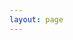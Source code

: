 ```yaml
---
layout: page
---
```

<script setup>
import {
  VPTeamPage,
  VPTeamPageTitle,
  VPTeamMembers,
  VPTeamPageSection
} from 'vitepress/theme'

const hqLeaders = [
  { avatar: '/about/hq/avatar.png', name: '安妮', title: '社长' },
  { avatar: '/about/hq/avatar.png', name: '骚年', title: '副社长' },
  { avatar: '/about/hq/avatar.png', name: '世闲', title: '副社长' },
  { avatar: '/about/hq/avatar.png', name: '阿木', title: '秘书长' },
];

const vaMembers = [ // 演音部
  { avatar: '/about/hq/avatar.png', name: '鬼目', title: '部长' },
  { avatar: '/about/hq/avatar.png', name: 'zear', title: '副部长' },
  { avatar: '/about/hq/avatar.png', name: '节操', title: '副部长' },
];

const editMembers = [ // 编辑部
  { avatar: '/about/hq/avatar.png', name: '10086', title: '部长' },
  { avatar: '/about/hq/avatar.png', name: '阿呵', title: '副部长' },
  { avatar: '/about/hq/avatar.png', name: '少爷戋', title: '副部长' },
  { avatar: '/about/hq/avatar.png', name: '叁月', title: '副部长' },
];

const cosMembers = [ // cos部
  { avatar: '/about/hq/avatar.png', name: '光彩', title: '部长' },
  { avatar: '/about/hq/avatar.png', name: 'Rey', title: '副部长' },
  { avatar: '/about/hq/avatar.png', name: '小千', title: '副部长' },
  { avatar: '/about/hq/avatar.png', name: '小沸', title: '副部长' },
];

const darkMembers = [ // 暗部
  { avatar: '/about/hq/2014/喵少.jpg', name: '喵少', title: '部长' },
  { avatar: '/about/hq/avatar.png', name: '妖梦', title: '副部长 (秘书)' },
  { avatar: '/about/hq/avatar.png', name: '罪恶', title: '副部长 (公关)' },
  { avatar: '/about/hq/avatar.png', name: '眠子', title: '副部长 (线上)' },
];

</script>

<VPTeamPage>
  <VPTeamPageTitle>
    <template #title>2014HQ</template>
    <template #lead>2014.6-2015.6</template>
  </VPTeamPageTitle>

  <VPTeamPageSection>
    <template #title>社长团</template>
    <template #members>
      <VPTeamMembers size="small" :members="hqLeaders" />
    </template>
  </VPTeamPageSection>

  <VPTeamPageSection>
    <template #title>演音部</template>
    <template #members>
      <VPTeamMembers size="small" :members="vaMembers" />
    </template>
  </VPTeamPageSection>

  <VPTeamPageSection>
    <template #title>编辑部</template>
    <template #members>
      <VPTeamMembers size="small" :members="editMembers" />
    </template>
  </VPTeamPageSection>

  <VPTeamPageSection>
    <template #title>cos部</template>
    <template #members>
      <VPTeamMembers size="small" :members="cosMembers" />
    </template>
  </VPTeamPageSection>

  <VPTeamPageSection>
    <template #title>暗部</template>
    <template #members>
      <VPTeamMembers size="small" :members="darkMembers" />
    </template>
  </VPTeamPageSection>
</VPTeamPage>
